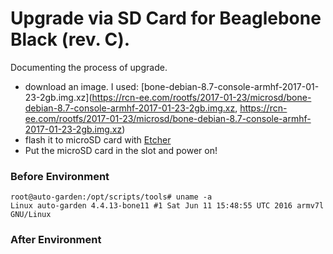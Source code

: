 # Upgrade via SD Card for Beaglebone Black (rev. C).

Documenting the process of upgrade.

- download an image. I used: [bone-debian-8.7-console-armhf-2017-01-23-2gb.img.xz](https://rcn-ee.com/rootfs/2017-01-23/microsd/bone-debian-8.7-console-armhf-2017-01-23-2gb.img.xz, https://rcn-ee.com/rootfs/2017-01-23/microsd/bone-debian-8.7-console-armhf-2017-01-23-2gb.img.xz)
- flash it to microSD card with [Etcher](https://etcher.io/)
- Put the microSD card in the slot and power on!

### Before Environment
```shell
root@auto-garden:/opt/scripts/tools# uname -a
Linux auto-garden 4.4.13-bone11 #1 Sat Jun 11 15:48:55 UTC 2016 armv7l GNU/Linux
```

### After Environment
